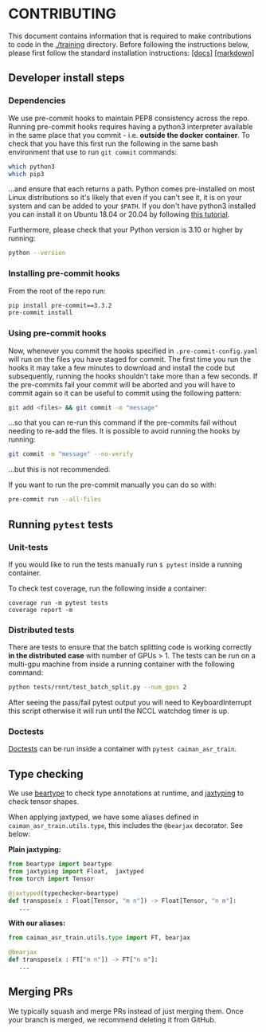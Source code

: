 # CONTRIBUTING

This document contains information that is required to make contributions to code in the [./training](./) directory. Before following the instructions below, please first follow the standard installation instructions: [\[docs\]](https://caiman-asr.myrtle.ai/training/installation.html) [\[markdown\]](./../docs/src/training/installation.md)

## Developer install steps <a name="dev_install"></a>

### Dependencies

We use pre-commit hooks to maintain PEP8 consistency across the repo.
Running pre-commit hooks requires having a python3 interpreter available in the same place that you commit - i.e. **outside the docker container**. To check that you have this first run the following in the same bash environment that use to run `git commit` commands:

```bash
which python3
which pip3
```

...and ensure that each returns a path. Python comes pre-installed on most Linux distributions so it's likely that even if you can't see it, it is on your system and can be added to your `$PATH`. If you don't have python3 installed you can install it on Ubuntu 18.04 or 20.04 by following [this tutorial](https://phoenixnap.com/kb/how-to-install-python-3-ubuntu).

Furthermore, please check that your Python version is 3.10 or higher by running:

```bash
python --version
```

### Installing pre-commit hooks

From the root of the repo run:

```bash
pip install pre-commit==3.3.2
pre-commit install
```

### Using pre-commit hooks

Now, whenever you commit the hooks specified in `.pre-commit-config.yaml` will run on the files you have staged for commit.
The first time you run the hooks it may take a few minutes to download and install the code but subsequently, running the hooks shouldn't take more than a few seconds. If the pre-commits fail your commit will be aborted and you will have to commit again so it can be useful to commit using the following pattern:

```bash
git add <files> && git commit -m "message"
```

...so that you can re-run this command if the pre-commits fail without needing to re-add the files. It is possible to avoid running the hooks by running:

```bash
git commit -m "message" --no-verify
```

...but this is not recommended.

If you want to run the pre-commit manually you can do so with:

```bash
pre-commit run --all-files
```

## Running `pytest` tests <a name="pytest"></a>

### Unit-tests

If you would like to run the tests manually run `$ pytest` inside a running container.

To check test coverage, run the following inside a container:

```
coverage run -m pytest tests
coverage report -m
```

### Distributed tests

There are tests to ensure that the batch splitting code is working correctly **in the distributed case** with number of GPUs > 1. The tests can be run on a multi-gpu machine from inside a running container with the following command:

```bash
python tests/rnnt/test_batch_split.py --num_gpus 2
```

After seeing the pass/fail pytest output you will need to KeyboardInterrupt this script otherwise it will run until the NCCL watchdog timer is up.

### Doctests

[Doctests](https://docs.python.org/3/library/doctest.html) can be run inside a container with `pytest caiman_asr_train`.

## Type checking

We use [beartype](https://beartype.readthedocs.io/en/latest/) to check type annotations at runtime, and [jaxtyping](https://docs.kidger.site/jaxtyping/) to check tensor shapes.

When applying jaxtyped, we have some aliases defined in `caiman_asr_train.utils.type`, this includes the `@bearjax` decorator. See below:

__Plain jaxtyping:__

```python
from beartype import beartype
from jaxtyping import Float,  jaxtyped
from torch import Tensor

@jaxtyped(typechecker=beartype)
def transpose(x : Float[Tensor, "m n"]) -> Float[Tensor, "n m"]:
   ...
```

__With our aliases:__

```python
from caiman_asr_train.utils.type import FT, bearjax

@bearjax
def transpose(x : FT["m n"]) -> FT["n m"]:
   ...
```

## Merging PRs

We typically squash and merge PRs instead of just merging them. Once your branch is merged, we recommend deleting it from GitHub.

